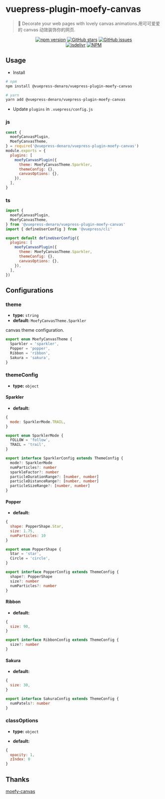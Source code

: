 # vuepress-plugin-moefy-canvas

> :tada: Decorate your web pages with lovely canvas animations.用可可爱爱的 canvas 动效装饰你的网页.

<p align="center">
  <a href="https://www.npmjs.com/package/@vuepress-denaro/vuepress-plugin-moefy-canvas" target="_blank"><img alt="npm version" src="https://img.shields.io/npm/v/@vuepress-denaro/vuepress-plugin-moefy-canvas"></a>
  <a href="https://github.com/denaro-org/vuepress-theme-denaro/stargazers" target="_blank"><img alt="GitHub stars" src="https://img.shields.io/github/stars/denaro-org/v-charts2"></a>
  <a href="https://github.com/denaro-org/vuepress-theme-denaro/issues" target="_blank"><img alt="GitHub issues" src="https://img.shields.io/github/issues/denaro-org/v-charts2"></a>
  <br />
  <a href="https://www.jsdelivr.com/package/npm/@vuepress-denaro/vuepress-plugin-moefy-canvas" target="_blank"><img alt="jsdelivr" src="https://data.jsdelivr.com/v1/package/npm/@vuepress-denaro/vuepress-plugin-moefy-canvas/badge"></a>
  <a href="https://github.com/denaro-org/vuepress-theme-denaro/blob/main/LICENSE" target="_blank"><img alt="NPM" src="https://img.shields.io/npm/l/@vuepress-denaro/vuepress-plugin-moefy-canvas"></a>
</p>

## Usage

- Install

```bash
# npm
npm install @vuepress-denaro/vuepress-plugin-moefy-canvas

# yarn
yarn add @vuepress-denaro/vuepress-plugin-moefy-canvas
```

- Update `plugins` in `.vuepress/config.js`

### js

```javascript
const {
  moefyCanvasPlugin,
  MoefyCanvasTheme,
} = require('@vuepress-denaro/vuepress-plugin-moefy-canvas')
module.exports = {
  plugins: [
    moefyCanvasPlugin({
      theme: MoefyCanvasTheme.Sparkler,
      themeConfig: {},
      canvasOptions: {},
    }),
  ],
}
```

### ts

```javascript
import {
  moefyCanvasPlugin,
  MoefyCanvasTheme,
} from '@vuepress-denaro/vuepress-plugin-moefy-canvas'
import { defineUserConfig } from '@vuepress/cli'

export default defineUserConfig({
  plugins: [
    moefyCanvasPlugin({
      theme: MoefyCanvasTheme.Sparkler,
      themeConfig: {},
      canvasOptions: {},
    }),
  ],
})
```

## Configurations

### theme

- **type:** `string`
- **default:** `MoefyCanvasTheme.Sparkler`

canvas theme configuration.

```typescript
export enum MoefyCanvasTheme {
  Sparkler = 'sparkler',
  Popper = 'popper',
  Ribbon = 'ribbon',
  Sakura = 'sakura',
}
```

### themeConfig

- **type:** `object`

#### Sparkler

- **default:**

```js
{
  mode: SparklerMode.TRAIL,
}
```

```typescript
export enum SparklerMode {
  FOLLOW = 'follow',
  TRAIL = 'trail',
}

export interface SparklerConfig extends ThemeConfig {
  mode?: SparklerMode
  numParticles?: number
  sparkleFactor?: number
  particleDurationRange?: [number, number]
  particleDistanceRange?: [number, number]
  particleSizeRange?: [number, number]
}
```

#### Popper

- **default:**

```js
{
  shape: PopperShape.Star,
  size: 1.75,
  numParticles: 10
}
```

```typescript
export enum PopperShape {
  Star = 'star',
  Circle = 'circle',
}

export interface PopperConfig extends ThemeConfig {
  shape?: PopperShape
  size?: number
  numParticles?: number
}
```

#### Ribbon

- **default:**

```js
{
  size: 90,
}
```

```typescript
export interface RibbonConfig extends ThemeConfig {
  size?: number
}
```

#### Sakura

- **default:**

```js
{
  size: 30,
}
```

```typescript
export interface SakuraConfig extends ThemeConfig {
  numPatels?: number
}
```

### classOptions

- **type:** `object`

- **default:**

```js
{
  opacity: 1,
  zIndex: 0
}
```

## Thanks

[moefy-canvas](https://github.com/moefyit/moefy-canvas)
